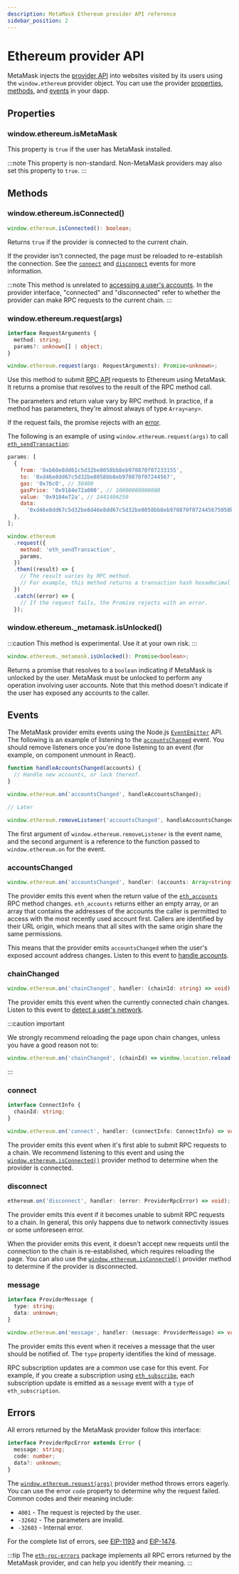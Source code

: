 ```yaml
---
description: MetaMask Ethereum provider API reference
sidebar_position: 2
---
```


# Ethereum provider API

MetaMask injects the [provider API](../concepts/provider-api.md) into websites visited by its users
using the `window.ethereum` provider object.
You can use the provider [properties](#properties), [methods](#methods), and [events](#events) in
your dapp.

## Properties

### window.ethereum.isMetaMask

This property is `true` if the user has MetaMask installed.

:::note
This property is non-standard.
Non-MetaMask providers may also set this property to `true`.
:::

## Methods

### window.ethereum.isConnected()

```typescript
window.ethereum.isConnected(): boolean;
```

Returns `true` if the provider is connected to the current chain.

If the provider isn't connected, the page must be reloaded to re-establish the connection.
See the [`connect`](#connect) and [`disconnect`](#disconnect) events for more information.

:::note
This method is unrelated to [accessing a user's accounts](../how-to/connect/access-accounts.md).
In the provider interface, "connected" and "disconnected" refer to whether the provider can make RPC
requests to the current chain.
:::

### window.ethereum.request(args)

```typescript
interface RequestArguments {
  method: string;
  params?: unknown[] | object;
}

window.ethereum.request(args: RequestArguments): Promise<unknown>;
```

Use this method to submit [RPC API](rpc-api.md) requests to Ethereum using MetaMask.
It returns a promise that resolves to the result of the RPC method call.

The parameters and return value vary by RPC method.
In practice, if a method has parameters, they're almost always of type `Array<any>`.

If the request fails, the promise rejects with an [error](#errors).

The following is an example of using `window.ethereum.request(args)` to call
[`eth_sendTransaction`](/wallet/reference/eth_sendTransaction):

```javascript
params: [
  {
    from: '0xb60e8dd61c5d32be8058bb8eb970870f07233155',
    to: '0xd46e8dd67c5d32be8058bb8eb970870f07244567',
    gas: '0x76c0', // 30400
    gasPrice: '0x9184e72a000', // 10000000000000
    value: '0x9184e72a', // 2441406250
    data:
      '0xd46e8dd67c5d32be8d46e8dd67c5d32be8058bb8eb970870f072445675058bb8eb970870f072445675',
  },
];

window.ethereum
  .request({
    method: 'eth_sendTransaction',
    params,
  })
  .then((result) => {
    // The result varies by RPC method.
    // For example, this method returns a transaction hash hexadecimal string upon success.
  })
  .catch((error) => {
    // If the request fails, the Promise rejects with an error.
  });
```

### window.ethereum._metamask.isUnlocked()

:::caution
This method is experimental.
Use it at your own risk.
:::

```typescript
window.ethereum._metamask.isUnlocked(): Promise<boolean>;
```

Returns a promise that resolves to a `boolean` indicating if MetaMask is unlocked by the user.
MetaMask must be unlocked to perform any operation involving user accounts.
Note that this method doesn't indicate if the user has exposed any accounts to the caller.

## Events

The MetaMask provider emits events using the Node.js
[`EventEmitter`](https://nodejs.org/api/events.html) API.
The following is an example of listening to the [`accountsChanged`](#accountschanged) event.
You should remove listeners once you're done listening to an event (for example, on component
unmount in React).

```javascript
function handleAccountsChanged(accounts) {
  // Handle new accounts, or lack thereof.
}

window.ethereum.on('accountsChanged', handleAccountsChanged);

// Later

window.ethereum.removeListener('accountsChanged', handleAccountsChanged);
```

The first argument of `window.ethereum.removeListener` is the event name, and the second argument is
a reference to the function passed to `window.ethereum.on` for the event.

### accountsChanged

```typescript
window.ethereum.on('accountsChanged', handler: (accounts: Array<string>) => void);
```

The provider emits this event when the return value of the
[`eth_accounts`](/wallet/reference/eth_accounts) RPC
method changes.
`eth_accounts` returns either an empty array, or an array that contains the addresses of the accounts
the caller is permitted to access with the most recently used account first.
Callers are identified by their URL origin, which means that all sites with the same origin share
the same permissions.

This means that the provider emits `accountsChanged` when the user's exposed account address changes.
Listen to this event to [handle accounts](../how-to/connect/access-accounts.md#handle-accounts).

### chainChanged

```typescript
window.ethereum.on('chainChanged', handler: (chainId: string) => void);
```

The provider emits this event when the currently connected chain changes.
Listen to this event to [detect a user's network](../how-to/connect/detect-network.md).

:::caution important

We strongly recommend reloading the page upon chain changes, unless you have a good reason not to:

```javascript
window.ethereum.on('chainChanged', (chainId) => window.location.reload());
```

:::

### connect

```typescript
interface ConnectInfo {
  chainId: string;
}

window.ethereum.on('connect', handler: (connectInfo: ConnectInfo) => void);
```

The provider emits this event when it's first able to submit RPC requests to a chain.
We recommend listening to this event and using the
[`window.ethereum.isConnected()`](#windowethereumisconnected) provider method to determine when
the provider is connected.

### disconnect

```typescript
ethereum.on('disconnect', handler: (error: ProviderRpcError) => void);
```

The provider emits this event if it becomes unable to submit RPC requests to a chain.
In general, this only happens due to network connectivity issues or some unforeseen error.

When the provider emits this event, it doesn't accept new requests until the connection to the chain
is re-established, which requires reloading the page.
You can also use the [`window.ethereum.isConnected()`](#windowethereumisconnected) provider method
to determine if the provider is disconnected.

### message

```typescript
interface ProviderMessage {
  type: string;
  data: unknown;
}

window.ethereum.on('message', handler: (message: ProviderMessage) => void);
```

The provider emits this event when it receives a message that the user should be notified of.
The `type` property identifies the kind of message.

RPC subscription updates are a common use case for this event.
For example, if you create a subscription using
[`eth_subscribe`](/wallet/reference/eth_subscribe), each
subscription update is emitted as a `message` event with a `type` of `eth_subscription`.

## Errors

All errors returned by the MetaMask provider follow this interface:

```typescript
interface ProviderRpcError extends Error {
  message: string;
  code: number;
  data?: unknown;
}
```

The [`window.ethereum.request(args)`](#windowethereumrequestargs) provider method throws errors
eagerly.
You can use the error `code` property to determine why the request failed.
Common codes and their meaning include:

- `4001` - The request is rejected by the user.
- `-32602` - The parameters are invalid.
- `-32603` - Internal error.

For the complete list of errors, see [EIP-1193](https://eips.ethereum.org/EIPS/eip-1193#provider-errors)
and [EIP-1474](https://eips.ethereum.org/EIPS/eip-1474#error-codes).

:::tip
The [`eth-rpc-errors`](https://npmjs.com/package/eth-rpc-errors) package implements all RPC errors
returned by the MetaMask provider, and can help you identify their meaning.
:::
